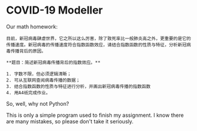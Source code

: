 # COVID-19 Modeller
Our math homework:

    目前，新冠病毒肆虐世界，它之所以这么厉害，除了致死率比一般肺炎高之外，更重要的是它的传播速度。新冠病毒的传播速度符合指数函数效应，请结合指数函数的性质与特征，分析新冠病毒传播背后的原因。
    
    **题目：简述新冠病毒传播背后的指数效应。**
    
    1. 字数不限，但必须逻辑清晰；
    2. 可从互联网查阅病毒传播的数据；
    3. 结合指数函数的性质与特征进行分析，并画出新冠病毒传播的指数函数
    4. 用A4纸完成作业。

So, well, why not Python?

This is only a simple program used to finish my assignment.
I know there are many mistakes, so please don't take it seriously.

